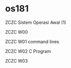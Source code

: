 # os181
ZCZC Sistem Operasi Awal (1)

ZCZC W00 

ZCZC W01 command lines

ZCZC W02 C Program

ZCZC W03
